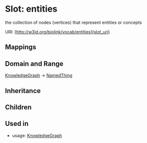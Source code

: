 # Slot: entities


the collection of nodes (vertices) that represent entities or concepts

URI: [http://w3id.org/biolink/vocab/entities](slot_uri)
## Mappings

## Domain and Range

[KnowledgeGraph](KnowledgeGraph.md) -> [NamedThing](NamedThing.md)
## Inheritance

## Children

## Used in

 *  usage: [KnowledgeGraph](KnowledgeGraph.md)
